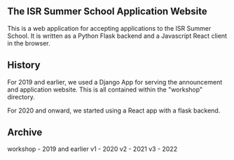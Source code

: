 ## The ISR Summer School Application Website

This is a web application for accepting applications to the ISR Summer School. It is written as a Python Flask backend and a Javascript React client in the browser.


History
-------

For 2019 and earlier, we used a Django App for serving the announcement and application website. This is all contained within the "workshop" directory.

For 2020 and onward, we started using a React app with a flask backend.

Archive
-------

workshop - 2019 and earlier
v1 - 2020
v2 - 2021
v3 - 2022

